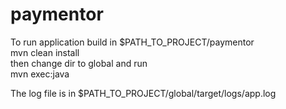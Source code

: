 # paymentor
To run application build in $PATH_TO_PROJECT/paymentor\
mvn clean install\
then change dir to global and run\
mvn exec:java

The log file is in $PATH_TO_PROJECT/global/target/logs/app.log

